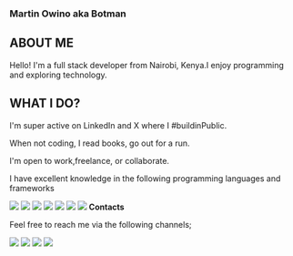 ### Martin Owino aka Botman

## ABOUT ME

Hello! I'm a full stack developer from Nairobi, Kenya.I enjoy programming and exploring technology.

## WHAT I DO?
I'm super active on LinkedIn and X where I #buildinPublic.

When not coding, I read books, go out for a run.

I'm open to work,freelance, or collaborate. 

I have excellent knowledge in the following programming languages and frameworks

<img src="https://img.shields.io/badge/-Javascript-yellow?logo=Javascript&logoColor=fff">  <img src="https://img.shields.io/badge/-HTML-e34f26?logo=Html5&logoColor=fff">  <img src="https://img.shields.io/badge/CSS%203-1572B6?logo=CSS3#&logoColor=fff"> <img src="https://img.shields.io/badge/-BOOSTRAP%205-whitesmoke?logo=Bootstrap#&logoColor=fff">  <img src="https://img.shields.io/badge/-PYTHON-white?logo=Python#&logoColor=fff"> <img src="https://img.shields.io/badge/-react-white?logo=react#&logoColor=fff"> <img src="https://img.shields.io/badge/-mongodb-white?logo=mongodb#&logoColor=fff" >
**Contacts**

Feel free to reach me via the following channels;

<a href="www.linkedin.com/in/martin-owino-o" target="_blank"><img src="https://img.shields.io/badge/LinkedIn-blue?logo=LinkedIn#&logoColor=fff"></a>      <a href="https://twitter.com/techbro_mart" target="_blank"><img src="https://img.shields.io/badge/Twitter-white?logo=Twitter#&logoColor=fff"></a>      <a href="wa.me/+254797782614" target="_blank"><img src="https://img.shields.io/badge/-whatsapp-green?logo=Whatsapp&logoColor=white"></a>  <a href="mailto:martinwere14@gmail.com?subject:subject:text" target="_blank"><img src="https://img.shields.io/badge/-Gmail-white?logo=Gmail&logoColor=red"></a>


<!---
Martin-bot-man/Martin-bot-man is a ✨ special ✨ repository because its `README.md` (this file) appears on your GitHub profile.
You can click the Preview link to take a look at your changes.
--->
